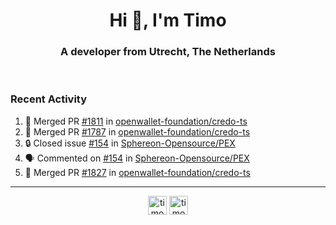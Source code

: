 <h1 align="center">Hi 👋, I'm Timo</h1>
<h3 align="center">A developer from Utrecht, The Netherlands</h3>
<br/>
<!-- https://github.com/rahuldkjain/github-profile-readme-generator --!>

<!--  <p align="left"><img src="https://github-readme-stats.vercel.app/api?username=timoglastra&show_icons=true&count_private=true&" alt="timoglastra" /></p> --!>

<!--
Github language stats
<p align="left"><img src="https://github-readme-stats.vercel.app/api/top-langs/?username=timoglastra&layout=compact" alt="timoglastra" /><p>
-->

<!-- Codestats language stats -->
<!-- <p align="left"><img src="https://codestats-readme.vercel.app/api/top-langs/?username=timoglastra&layout=compact&language_count=12" alt="timoglastra" /><p>    --!>
  
<h3>Recent Activity</h3>

<!--START_SECTION:activity-->
1. 🎉 Merged PR [#1811](https://github.com/openwallet-foundation/credo-ts/pull/1811) in [openwallet-foundation/credo-ts](https://github.com/openwallet-foundation/credo-ts)
2. 🎉 Merged PR [#1787](https://github.com/openwallet-foundation/credo-ts/pull/1787) in [openwallet-foundation/credo-ts](https://github.com/openwallet-foundation/credo-ts)
3. 🔒 Closed issue [#154](https://github.com/Sphereon-Opensource/PEX/issues/154) in [Sphereon-Opensource/PEX](https://github.com/Sphereon-Opensource/PEX)
4. 🗣 Commented on [#154](https://github.com/Sphereon-Opensource/PEX/issues/154#issuecomment-2076717801) in [Sphereon-Opensource/PEX](https://github.com/Sphereon-Opensource/PEX)
5. 🎉 Merged PR [#1827](https://github.com/openwallet-foundation/credo-ts/pull/1827) in [openwallet-foundation/credo-ts](https://github.com/openwallet-foundation/credo-ts)
<!--END_SECTION:activity-->

---

<p align="center">
<a href="https://twitter.com/timoglastra" target="blank"><img align="center" src="https://cdn.jsdelivr.net/npm/simple-icons@3.0.1/icons/twitter.svg" alt="timoglastra" height="30" width="30" /></a>
<a href="https://linkedin.com/in/timoglastra" target="blank"><img align="center" src="https://cdn.jsdelivr.net/npm/simple-icons@3.0.1/icons/linkedin.svg" alt="timoglastra" height="30" width="30" /></a>
</p>



